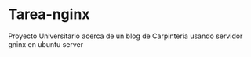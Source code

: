 # Tarea-nginx
Proyecto Universitario acerca de un blog de Carpinteria usando servidor gninx en ubuntu server
